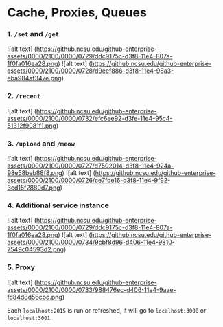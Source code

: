 Cache, Proxies, Queues
=========================

### 1. `/set` and `/get`

![alt text] (https://github.ncsu.edu/github-enterprise-assets/0000/2100/0000/0729/ddc9175c-d3f8-11e4-807a-1f0fa016ea28.png)
![alt text] (https://github.ncsu.edu/github-enterprise-assets/0000/2100/0000/0728/d9eef886-d3f8-11e4-98a3-eba984af347e.png)

### 2. `/recent`

![alt text] (https://github.ncsu.edu/github-enterprise-assets/0000/2100/0000/0732/efc6ee92-d3fe-11e4-95c4-51312f9081f1.png)

### 3. `/upload` and `/meow`

![alt text] (https://github.ncsu.edu/github-enterprise-assets/0000/2100/0000/0727/d7502014-d3f8-11e4-924a-98e58beb88f8.png)
![alt text] (https://github.ncsu.edu/github-enterprise-assets/0000/2100/0000/0726/ce7fde16-d3f8-11e4-9f92-3cd15f2880d7.png)

### 4. Additional service instance

![alt text] (https://github.ncsu.edu/github-enterprise-assets/0000/2100/0000/0729/ddc9175c-d3f8-11e4-807a-1f0fa016ea28.png)
![alt text] (https://github.ncsu.edu/github-enterprise-assets/0000/2100/0000/0734/9cbf8d96-d406-11e4-9810-7549c04593d2.png)

### 5. Proxy

![alt text] (https://github.ncsu.edu/github-enterprise-assets/0000/2100/0000/0733/988476ec-d406-11e4-9aae-fd84d8d56cbd.png)

Each `localhost:2015` is run or refreshed, it will go to `localhost:3000` or `localhost:3001`.
